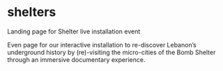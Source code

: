 # shelters
Landing page for Shelter live installation event

Even page for our interactive installation to re-discover Lebanon’s underground history by (re)-visiting the micro-cities of the Bomb Shelter through an immersive documentary experience. 
